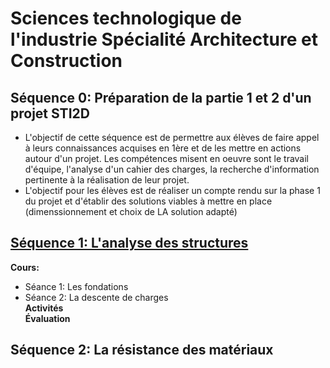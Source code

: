 # Sciences technologique de l'industrie Spécialité Architecture et Construction

## Séquence 0: Préparation de la partie 1 et 2 d'un projet STI2D

- L'objectif de cette séquence est de permettre aux élèves de faire appel à leurs connaissances acquises en 1ère et de les mettre en actions autour d'un projet. Les compétences misent en oeuvre sont le travail d'équipe, l'analyse d'un cahier des charges, la recherche d'information pertinente à la réalisation de leur projet.
- L'objectif pour les élèves est de réaliser un compte rendu sur la phase 1 du projet et d'établir des solutions viables à mettre en place (dimenssionnement et choix de LA solution adapté)

## [Séquence 1: L'analyse des structures](./Seq1/Cours/lancement.md)

__Cours:__   
- Séance 1: Les fondations  
- Séance 2: La descente de charges  
__Activités__  
__Évaluation__  


## Séquence 2: La résistance des matériaux

